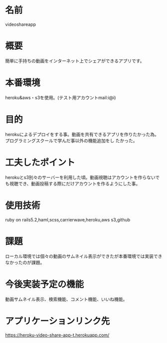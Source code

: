 # 名前
  videoshareapp




# 概要
  簡単に手持ちの動画をインターネット上でシェアができるアプリです。

# 本番環境
  heroku&aws・s3を使用。(テスト用アカウントmail:i@i)

# 目的
  herokuによるデプロイをする事。動画を共有できるアプリを作りたかった為。プログラミングスクールで学んだ事以外の機能追加をし たかった。

# 工夫したポイント
  herokuとs3別々のサーバーを利用した頃。動画視聴はアカウントを作らないでも視聴でき、動画投稿する際にだけアカウントを作るようにした事。

# 使用技術
  ruby on rails5.2,haml,scss,carrierwave,heroku,aws s3,github

# 課題
  ローカル環境では個々の動画のサムネイル表示ができたが本番環境では実装できなかったのが課題。

# 今後実装予定の機能
 動画サムネイル表示、検索機能、コメント機能、いいね機能。

# アプリケーションリンク先
https://heroku-video-share-app-t.herokuapp.com/
